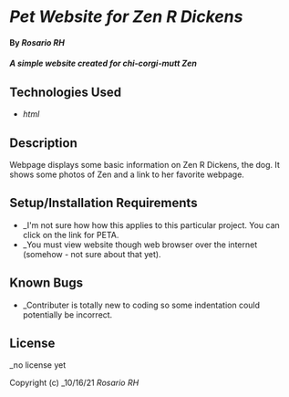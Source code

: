 # _Pet Website for Zen R Dickens_

#### By _Rosario RH_

#### _A simple website created for chi-corgi-mutt Zen_

## Technologies Used

* _html_

## Description

Webpage displays some basic information on Zen R Dickens, the dog. It shows some photos of Zen and a link to her favorite webpage. 

## Setup/Installation Requirements

* _I'm not sure how how this applies to this particular project. You can click on the link for PETA.
* _You must view website though web browser over the internet (somehow - not sure about that yet).

## Known Bugs

* _Contributer is totally new to coding so some indentation could potentially be incorrect. 

## License

_no license yet

Copyright (c) _10/16/21 _Rosario RH_